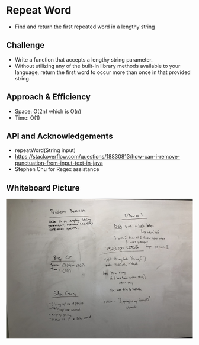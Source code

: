 # Repeat Word
- Find and return the first repeated word in a lengthy string

 ## Challenge
- Write a function that accepts a lengthy string parameter.
- Without utilizing any of the built-in library methods available to your language, return the first word to occur more than once in that provided string.

 ## Approach & Efficiency
- Space: O(2n) which is O(n)
- Time: O(1)

 ## API and Acknowledgements
- repeatWord(String input)
- https://stackoverflow.com/questions/18830813/how-can-i-remove-punctuation-from-input-text-in-java
- Stephen Chu for Regex assistance

## Whiteboard Picture
![](../images/RepeatedWord.jpg)